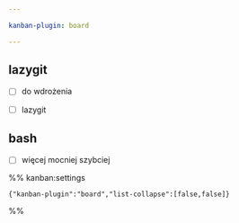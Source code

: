 ```yaml
---

kanban-plugin: board

---
```


## lazygit

- [ ] do wdrożenia
- [ ] lazygit


## bash

- [ ] więcej mocniej szybciej




%% kanban:settings
```
{"kanban-plugin":"board","list-collapse":[false,false]}
```
%%